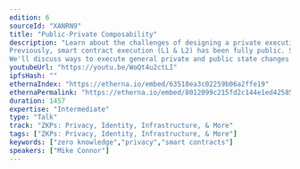```yaml
---
edition: 6
sourceId: "XANRN9"
title: "Public-Private Composability"
description: "Learn about the challenges of designing a private execution layer for Ethereum.
Previously, smart contract execution (L1 & L2) has been fully public. Some apps provide basic private functionality for a single private state (e.g. privacy coins).
We'll discuss ways to execute general private and public state changes across multiple smart contracts in one transaction, within a zk-rollup. This unlocks programmable private smart contracts."
youtubeUrl: "https://youtu.be/WoQt4u2ctLI"
ipfsHash: ""
ethernaIndex: "https://etherna.io/embed/63518ea3c02259b06a2ffe19"
ethernaPermalink: "https://etherna.io/embed/8012099c215fd2c144e1ed42585a8a22b9586b1131523b09e75193b5abc8c90e"
duration: 1457
expertise: "Intermediate"
type: "Talk"
track: "ZKPs: Privacy, Identity, Infrastructure, & More"
tags: ["ZKPs: Privacy, Identity, Infrastructure, & More"]
keywords: ["zero knowledge","privacy","smart contracts"]
speakers: ["Mike Connor"]
---
```


